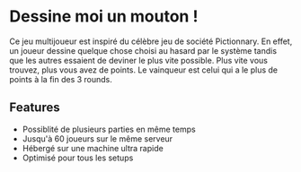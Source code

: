 # Dessine moi un mouton !
Ce jeu multijoueur est inspiré du célèbre jeu de société Pictionnary. En effet, un joueur dessine quelque chose choisi au hasard par le système tandis que les autres essaient de deviner le plus vite possible. Plus vite vous trouvez, plus vous avez de points. Le vainqueur est celui qui a le plus de points à la fin des 3 rounds.

## Features

 - Possiblité de plusieurs parties en même temps
 - Jusqu'à 60 joueurs sur le même serveur
 - Hébergé sur une machine ultra rapide
 - Optimisé pour tous les setups 
